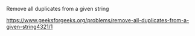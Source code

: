 Remove all duplicates from a given string

https://www.geeksforgeeks.org/problems/remove-all-duplicates-from-a-given-string4321/1
